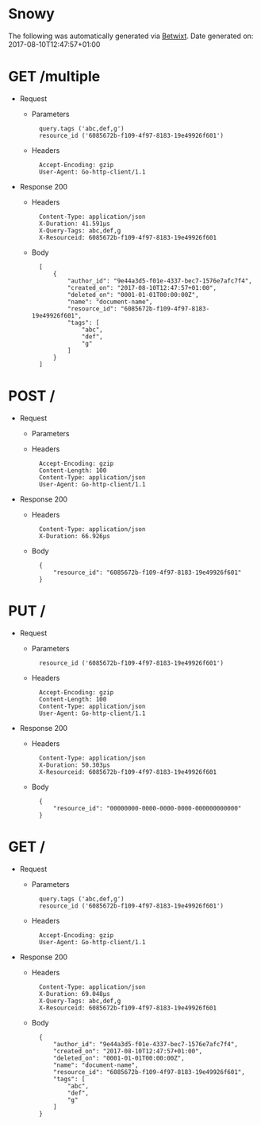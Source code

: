 # Snowy

The following was automatically generated via [Betwixt](https://github.com/simonrichardson/betwixt).
Date generated on: 2017-08-10T12:47:57+01:00
# GET /multiple

+ Request
    + Parameters

            query.tags ('abc,def,g')
            resource_id ('6085672b-f109-4f97-8183-19e49926f601')

    + Headers

            Accept-Encoding: gzip
            User-Agent: Go-http-client/1.1

+ Response 200
    + Headers

            Content-Type: application/json
            X-Duration: 41.591µs
            X-Query-Tags: abc,def,g
            X-Resourceid: 6085672b-f109-4f97-8183-19e49926f601

    + Body

            [
                {
                    "author_id": "9e44a3d5-f01e-4337-bec7-1576e7afc7f4",
                    "created_on": "2017-08-10T12:47:57+01:00",
                    "deleted_on": "0001-01-01T00:00:00Z",
                    "name": "document-name",
                    "resource_id": "6085672b-f109-4f97-8183-19e49926f601",
                    "tags": [
                        "abc",
                        "def",
                        "g"
                    ]
                }
            ]

# POST /

+ Request
    + Parameters


    + Headers

            Accept-Encoding: gzip
            Content-Length: 100
            Content-Type: application/json
            User-Agent: Go-http-client/1.1

+ Response 200
    + Headers

            Content-Type: application/json
            X-Duration: 66.926µs

    + Body

            {
                "resource_id": "6085672b-f109-4f97-8183-19e49926f601"
            }

# PUT /

+ Request
    + Parameters

            resource_id ('6085672b-f109-4f97-8183-19e49926f601')

    + Headers

            Accept-Encoding: gzip
            Content-Length: 100
            Content-Type: application/json
            User-Agent: Go-http-client/1.1

+ Response 200
    + Headers

            Content-Type: application/json
            X-Duration: 50.303µs
            X-Resourceid: 6085672b-f109-4f97-8183-19e49926f601

    + Body

            {
                "resource_id": "00000000-0000-0000-0000-000000000000"
            }

# GET /

+ Request
    + Parameters

            query.tags ('abc,def,g')
            resource_id ('6085672b-f109-4f97-8183-19e49926f601')

    + Headers

            Accept-Encoding: gzip
            User-Agent: Go-http-client/1.1

+ Response 200
    + Headers

            Content-Type: application/json
            X-Duration: 69.048µs
            X-Query-Tags: abc,def,g
            X-Resourceid: 6085672b-f109-4f97-8183-19e49926f601

    + Body

            {
                "author_id": "9e44a3d5-f01e-4337-bec7-1576e7afc7f4",
                "created_on": "2017-08-10T12:47:57+01:00",
                "deleted_on": "0001-01-01T00:00:00Z",
                "name": "document-name",
                "resource_id": "6085672b-f109-4f97-8183-19e49926f601",
                "tags": [
                    "abc",
                    "def",
                    "g"
                ]
            }

